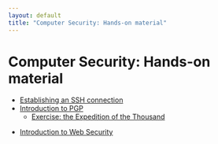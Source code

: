```yaml
--- 
layout: default
title: "Computer Security: Hands-on material"
---
```


# Computer Security: Hands-on material

* [Establishing an SSH connection](hands-on-ssh)
* [Introduction to PGP](hands-on-pgp)
  - [Exercise: the Expedition of the Thousand](pk-exercise)
<!-- * [Exercises](wat.pdf) -->
* [Introduction to Web Security](hands-on-websec)
